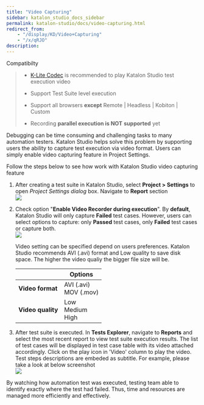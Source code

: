 ```yaml
---
title: "Video Capturing" 
sidebar: katalon_studio_docs_sidebar
permalink: katalon-studio/docs/video-capturing.html 
redirect_from:
    - "/display/KD/Video+Capturing"
    - "/x/qRJO"
description: 
---
```

Compatibilty

> *   [K-Lite Codec](https://www.codecguide.com/download_kl.htm) is recommended to play Katalon Studio test execution video
> *   Support Test Suite level execution
> *   Support all browsers **except** Remote | Headless | Kobiton | Custom
> 
> *   Recording **parallel execution is NOT** **supported** yet
>     

Debugging can be time consuming and challenging tasks to many automation testers. Katalon Studio helps solve this problem by supporting users the ability to capture test execution via video format. Users can simply enable video capturing feature in Project Settings.

Follow the steps below to see how work with Katalon Studio video capturing feature

1.  After creating a test suite in Katalon Studio, select **Project > Settings** to open _Project Settings dialog_ box. Navigate to **Report** section  
    ![](../../images/katalon-studio/docs/video-capturing/image2017-8-25-143A243A12.png)  
      
    
2.  Check option "**Enable Video Recorder during execution**". By **default**, Katalon Studio will only capture **Failed** test cases. However, users can select options to capture: only **Passed** test cases, only **Failed** test cases or capture both.  
    ![](../../images/katalon-studio/docs/video-capturing/image2017-8-25-153A43A45.png)  
      
    
    Video setting can be specified depend on users preferences. Katalon Studio recommends AVI (.avi) format and Low quality to save disk space. The higher the video qualiy the bigger file size will be.
    
    <table><thead><tr><th>&nbsp;</th><th>Options</th></tr></thead><tbody><tr><td><strong>Video format</strong></td><td>AVI (.avi)<br>MOV (.mov)</td></tr><tr><td><strong>Video quality</strong></td><td>Low<br>Medium<br>High</td></tr></tbody></table>
    
      
      
    
3.  After test suite is executed. In **Tests Explorer**, navigate to **Reports** and select the most recent report to view test suite execution results. The list of test cases will be displayed in test case table with its video attached accordingly. Click on the play icon in 'Video' column to play the video. Test steps descriptions are embeded as subtitle. For example, please take a look at below screenshot  
    ![](../../images/katalon-studio/docs/video-capturing/image2017-8-25-153A353A13.png)

By watching how automation test was executed, testing team able to identify exactly where the test had failed. Thus, time and resources are managed more efficiently and effectively.
